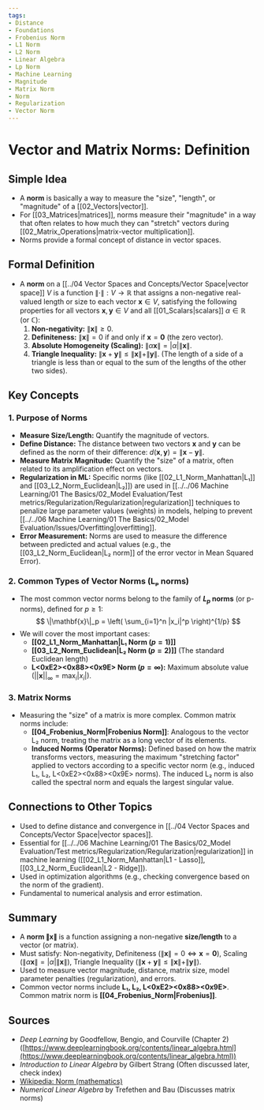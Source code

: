 ```yaml
---
tags:
- Distance
- Foundations
- Frobenius Norm
- L1 Norm
- L2 Norm
- Linear Algebra
- Lp Norm
- Machine Learning
- Magnitude
- Matrix Norm
- Norm
- Regularization
- Vector Norm
---
```


# Vector and Matrix Norms: Definition

## Simple Idea
*   A **norm** is basically a way to measure the "size", "length", or "magnitude" of a [[02_Vectors|vector]].
*   For [[03_Matrices|matrices]], norms measure their "magnitude" in a way that often relates to how much they can "stretch" vectors during [[02_Matrix_Operations|matrix-vector multiplication]].
*   Norms provide a formal concept of distance in vector spaces.

## Formal Definition
*   A **norm** on a [[../04 Vector Spaces and Concepts/Vector Space|vector space]] $V$ is a function $\| \cdot \| : V \to \mathbb{R}$ that assigns a non-negative real-valued length or size to each vector $\mathbf{x} \in V$, satisfying the following properties for all vectors $\mathbf{x}, \mathbf{y} \in V$ and all [[01_Scalars|scalars]] $\alpha \in \mathbb{R}$ (or $\mathbb{C}$):
    1.  **Non-negativity:** $\|\mathbf{x}\| \ge 0$.
    2.  **Definiteness:** $\|\mathbf{x}\| = 0$ if and only if $\mathbf{x} = \mathbf{0}$ (the zero vector).
    3.  **Absolute Homogeneity (Scaling):** $\|\alpha \mathbf{x}\| = |\alpha| \|\mathbf{x}\|$.
    4.  **Triangle Inequality:** $\|\mathbf{x} + \mathbf{y}\| \le \|\mathbf{x}\| + \|\mathbf{y}\|$. (The length of a side of a triangle is less than or equal to the sum of the lengths of the other two sides).

## Key Concepts

### 1. Purpose of Norms
*   **Measure Size/Length:** Quantify the magnitude of vectors.
*   **Define Distance:** The distance between two vectors $\mathbf{x}$ and $\mathbf{y}$ can be defined as the norm of their difference: $d(\mathbf{x}, \mathbf{y}) = \|\mathbf{x} - \mathbf{y}\|$.
*   **Measure Matrix Magnitude:** Quantify the "size" of a matrix, often related to its amplification effect on vectors.
*   **Regularization in ML:** Specific norms (like [[02_L1_Norm_Manhattan|L₁]] and [[03_L2_Norm_Euclidean|L₂]]) are used in [[../../06 Machine Learning/01 The Basics/02_Model Evaluation/Test metrics/Regularization/Regularization|regularization]] techniques to penalize large parameter values (weights) in models, helping to prevent [[../../06 Machine Learning/01 The Basics/02_Model Evaluation/Issues/Overfitting|overfitting]].
*   **Error Measurement:** Norms are used to measure the difference between predicted and actual values (e.g., the [[03_L2_Norm_Euclidean|L₂ norm]] of the error vector in Mean Squared Error).

### 2. Common Types of Vector Norms (Lₚ norms)
*   The most common vector norms belong to the family of **$L_p$ norms** (or p-norms), defined for $p \ge 1$:
    $$ \|\mathbf{x}\|_p = \left( \sum_{i=1}^n |x_i|^p \right)^{1/p} $$
*   We will cover the most important cases:
    *   **[[02_L1_Norm_Manhattan|L₁ Norm ($p=1$)]]**
    *   **[[03_L2_Norm_Euclidean|L₂ Norm ($p=2$)]]** (The standard Euclidean length)
    *   **L<0xE2><0x88><0x9E> Norm ($p=\infty$):** Maximum absolute value ($||\mathbf{x}||_\infty = \max_i |x_i|$).

### 3. Matrix Norms
*   Measuring the "size" of a matrix is more complex. Common matrix norms include:
    *   **[[04_Frobenius_Norm|Frobenius Norm]]**: Analogous to the vector L₂ norm, treating the matrix as a long vector of its elements.
    *   **Induced Norms (Operator Norms):** Defined based on how the matrix transforms vectors, measuring the maximum "stretching factor" applied to vectors according to a specific vector norm (e.g., induced L₁, L₂, L<0xE2><0x88><0x9E> norms). The induced L₂ norm is also called the spectral norm and equals the largest singular value.

## Connections to Other Topics
*   Used to define distance and convergence in [[../04 Vector Spaces and Concepts/Vector Space|vector spaces]].
*   Essential for [[../../06 Machine Learning/01 The Basics/02_Model Evaluation/Test metrics/Regularization/Regularization|regularization]] in machine learning ([[02_L1_Norm_Manhattan|L1 - Lasso]], [[03_L2_Norm_Euclidean|L2 - Ridge]]).
*   Used in optimization algorithms (e.g., checking convergence based on the norm of the gradient).
*   Fundamental to numerical analysis and error estimation.

## Summary
*   A **norm $\|\mathbf{x}\|$** is a function assigning a non-negative **size/length** to a vector (or matrix).
*   Must satisfy: Non-negativity, Definiteness ($\|\mathbf{x}\|=0 \iff \mathbf{x}=\mathbf{0}$), Scaling ($\|\alpha\mathbf{x}\| = |\alpha| \|\mathbf{x}\|$), Triangle Inequality ($\|\mathbf{x}+\mathbf{y}\| \le \|\mathbf{x}\|+\|\mathbf{y}\|$).
*   Used to measure vector magnitude, distance, matrix size, model parameter penalties (regularization), and errors.
*   Common vector norms include **L₁, L₂, L<0xE2><0x88><0x9E>**. Common matrix norm is **[[04_Frobenius_Norm|Frobenius]]**.

## Sources
*   *Deep Learning* by Goodfellow, Bengio, and Courville (Chapter 2) ([https://www.deeplearningbook.org/contents/linear_algebra.html](https://www.deeplearningbook.org/contents/linear_algebra.html))
*   *Introduction to Linear Algebra* by Gilbert Strang (Often discussed later, check index)
*   [Wikipedia: Norm (mathematics)](https://en.wikipedia.org/wiki/Norm_(mathematics))
*   *Numerical Linear Algebra* by Trefethen and Bau (Discusses matrix norms)